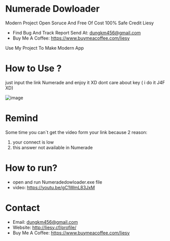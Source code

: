 # Numerade Dowloader

Modern Project Open Soruce And Free Of Cost 100% Safe Credit Liesy

- Find Bug And Track Report Send At: dungkm456@gmail.com
- Buy Me A Coffee: https://www.buymeacoffee.com/liesy

Use My Project To Make Modern App
# How to Use ?
just input the link Numerade and enjoy it XD
dont care about key ( i do it J4F XD)

![image](https://user-images.githubusercontent.com/63604038/209435767-aba4bf48-1d11-4f19-87cd-52e980d21eff.png)

# Remind

Some time you can`t get the video form your link because 2 reason:
1. your connect is low
2. this answer not available in Numerade 

# How to run?
- open and run Numeradedowloader.exe file
- video: https://youtu.be/gC1WmL83JxM
# Contact 
- Email: dungkm456@gmail.com
- Website: http://liesy.cf/profile/
- Buy Me A Coffee: https://www.buymeacoffee.com/liesy
